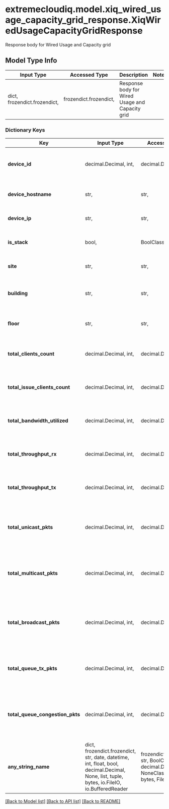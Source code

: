 # extremecloudiq.model.xiq_wired_usage_capacity_grid_response.XiqWiredUsageCapacityGridResponse

Response body for Wired Usage and Capacity grid

## Model Type Info
Input Type | Accessed Type | Description | Notes
------------ | ------------- | ------------- | -------------
dict, frozendict.frozendict,  | frozendict.frozendict,  | Response body for Wired Usage and Capacity grid | 

### Dictionary Keys
Key | Input Type | Accessed Type | Description | Notes
------------ | ------------- | ------------- | ------------- | -------------
**device_id** | decimal.Decimal, int,  | decimal.Decimal,  | The unique device identifier | [optional] value must be a 64 bit integer
**device_hostname** | str,  | str,  | The hostname of the device | [optional] 
**device_ip** | str,  | str,  | The IP address of the device | [optional] 
**is_stack** | bool,  | BoolClass,  | Indicates whether the device is a stack or not | [optional] 
**site** | str,  | str,  | Site location of the device | [optional] 
**building** | str,  | str,  | The building where the device is located | [optional] 
**floor** | str,  | str,  | The floor where the device is located | [optional] 
**total_clients_count** | decimal.Decimal, int,  | decimal.Decimal,  | Total number of clients of the device | [optional] value must be a 64 bit integer
**total_issue_clients_count** | decimal.Decimal, int,  | decimal.Decimal,  | Total number of clients with issues of the device | [optional] value must be a 64 bit integer
**total_bandwidth_utilized** | decimal.Decimal, int,  | decimal.Decimal,  | Total utilized bandwidth in Bytes | [optional] value must be a 64 bit integer
**total_throughput_rx** | decimal.Decimal, int,  | decimal.Decimal,  | Total Rx throughput in packets per second | [optional] value must be a 64 bit integer
**total_throughput_tx** | decimal.Decimal, int,  | decimal.Decimal,  | Total Tx throughput in packets per second | [optional] value must be a 64 bit integer
**total_unicast_pkts** | decimal.Decimal, int,  | decimal.Decimal,  | The percentage of unicast packets from total number of packets | [optional] value must be a 32 bit integer
**total_multicast_pkts** | decimal.Decimal, int,  | decimal.Decimal,  | The percentage of multicast packets from total number of packets | [optional] value must be a 32 bit integer
**total_broadcast_pkts** | decimal.Decimal, int,  | decimal.Decimal,  | The percentage of broadcast packets from total number of packets | [optional] value must be a 32 bit integer
**total_queue_tx_pkts** | decimal.Decimal, int,  | decimal.Decimal,  | Total number of transmitted packets on all QOS queues | [optional] value must be a 64 bit integer
**total_queue_congestion_pkts** | decimal.Decimal, int,  | decimal.Decimal,  | Total number of packets dropped due to congestion on all QOS queues | [optional] value must be a 64 bit integer
**any_string_name** | dict, frozendict.frozendict, str, date, datetime, int, float, bool, decimal.Decimal, None, list, tuple, bytes, io.FileIO, io.BufferedReader | frozendict.frozendict, str, BoolClass, decimal.Decimal, NoneClass, tuple, bytes, FileIO | any string name can be used but the value must be the correct type | [optional]

[[Back to Model list]](../../README.md#documentation-for-models) [[Back to API list]](../../README.md#documentation-for-api-endpoints) [[Back to README]](../../README.md)

